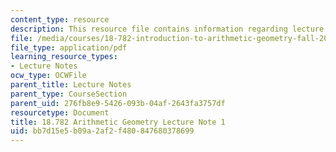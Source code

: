 ```yaml
---
content_type: resource
description: This resource file contains information regarding lecture 1.
file: /media/courses/18-782-introduction-to-arithmetic-geometry-fall-2013/bb7d15e5b09a2af2f480847680378699_MIT18_782F13_lec1.pdf
file_type: application/pdf
learning_resource_types:
- Lecture Notes
ocw_type: OCWFile
parent_title: Lecture Notes
parent_type: CourseSection
parent_uid: 276fb8e9-5426-093b-04af-2643fa3757df
resourcetype: Document
title: 18.782 Arithmetic Geometry Lecture Note 1
uid: bb7d15e5-b09a-2af2-f480-847680378699
---
```

